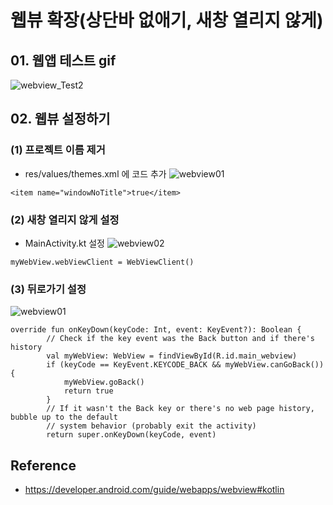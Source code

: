# 웹뷰 확장(상단바 없애기, 새창 열리지 않게)

## 01. 웹앱 테스트 gif
![webview_Test2](https://user-images.githubusercontent.com/96757866/177030936-b1f82a17-aec9-4206-9e32-8062e90c6394.gif)



## 02. 웹뷰 설정하기

### (1) 프로젝트 이름 제거
- res/values/themes.xml 에 코드 추가
![webview01](https://user-images.githubusercontent.com/96757866/177030854-359b6b27-bca6-4194-95ac-0bef7d0b9a79.png)
```
<item name="windowNoTitle">true</item>
```


### (2) 새창 열리지 않게 설정
- MainActivity.kt 설정
![webview02](https://user-images.githubusercontent.com/96757866/177030873-5197a680-57ca-493b-91a3-6f7d456cbcfe.png)

```
myWebView.webViewClient = WebViewClient()
```

### (3) 뒤로가기 설정
![webview01](https://user-images.githubusercontent.com/96757866/177030877-70be62e4-a3d3-44b8-9ee3-cf639853643b.png)

```
override fun onKeyDown(keyCode: Int, event: KeyEvent?): Boolean {
        // Check if the key event was the Back button and if there's history
        val myWebView: WebView = findViewById(R.id.main_webview)
        if (keyCode == KeyEvent.KEYCODE_BACK && myWebView.canGoBack()) {
            myWebView.goBack()
            return true
        }
        // If it wasn't the Back key or there's no web page history, bubble up to the default
        // system behavior (probably exit the activity)
        return super.onKeyDown(keyCode, event)
```


## Reference
- https://developer.android.com/guide/webapps/webview#kotlin
